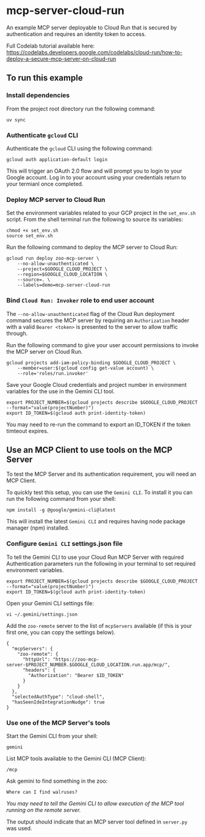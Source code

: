 # mcp-server-cloud-run

An example MCP server deployable to Cloud Run that is secured by authentication and requires an identity token to access.

Full Codelab tutorial available here:
https://codelabs.developers.google.com/codelabs/cloud-run/how-to-deploy-a-secure-mcp-server-on-cloud-run

## To run this example

### Install dependencies
From the project root directory run the following command:

```
uv sync
```

### Authenticate `gcloud` CLI
Authenticate the `gcloud` CLI using the following command:
```
gcloud auth application-default login
```

This will trigger an OAuth 2.0 flow and will prompt you to login to your Google account. Log in to your account using your credentials return to your termianl once completed.

### Deploy MCP server to Cloud Run
Set the environment variables related to your GCP project in the `set_env.sh` script. From the shell terminal run the following to source its variables:
```
chmod +x set_env.sh
source set_env.sh
```

Run the following command to deploy the MCP server to Cloud Run:
```
gcloud run deploy zoo-mcp-server \
    --no-allow-unauthenticated \
    --project=$GOOGLE_CLOUD_PROJECT \
    --region=$GOOGLE_CLOUD_LOCATION \
    --source=. \
    --labels=demo=mcp-server-cloud-run
```

### Bind `Cloud Run: Invoker` role to end user account
The `--no-allow-unauthenticated` flag of the Cloud Run deployment command secures the MCP server by requiring an `Authorization` header with a valid `Bearer <token>` is presented to the server to allow traffic through.

Run the following command to give your user account permissions to invoke the MCP server on Cloud Run.
```
gcloud projects add-iam-policy-binding $GOOGLE_CLOUD_PROJECT \
    --member=user:$(gcloud config get-value account) \
    --role='roles/run.invoker'
```

Save your Google Cloud credentials and project number in environment variables for the use in the Gemini CLI tool.
```
export PROJECT_NUMBER=$(gcloud projects describe $GOOGLE_CLOUD_PROJECT --format="value(projectNumber)")
export ID_TOKEN=$(gcloud auth print-identity-token)
```

You may need to re-run the command to export an ID_TOKEN if the token timteout expires.


## Use an MCP Client to use tools on the MCP Server
To test the MCP Server and its authentication requirement, you will need an MCP Client.

To quickly test this setup, you can use the `Gemini CLI`. To install it you can run the following command from your shell:
```
npm install -g @google/gemini-cli@latest
```

This will install the latest `Gemini CLI` and requires having node package manager (npm) installed.

### Configure `Gemini CLI` settings.json file
To tell the Gemini CLI to use your Cloud Run MCP Server with required Authentication parameters run the following in your terminal to set required environment variables.

```
export PROJECT_NUMBER=$(gcloud projects describe $GOOGLE_CLOUD_PROJECT --format="value(projectNumber)")
export ID_TOKEN=$(gcloud auth print-identity-token)
```

Open your Gemini CLI settings file:
```
vi ~/.gemini/settings.json
```

Add the `zoo-remote` server to the list of `mcpServers` available (if this is your first one, you can copy the settings below).
```
{
  "mcpServers": {
    "zoo-remote": {
      "httpUrl": "https://zoo-mcp-server-$PROJECT_NUMBER.$GOOGLE_CLOUD_LOCATION.run.app/mcp/",
      "headers": {
        "Authorization": "Bearer $ID_TOKEN"
      }
    }
  },
  "selectedAuthType": "cloud-shell",
  "hasSeenIdeIntegrationNudge": true
}
```

### Use one of the MCP Server's tools
Start the Gemini CLI from your shell:
```
gemini
```

List MCP tools available to the Gemini CLI (MCP Client):
```
/mcp
```

Ask gemini to find something in the zoo:
```
Where can I find walruses?
```
*You may need to tell the Gemini CLI to allow execution of the MCP tool running on the remote server.*

The output should indicate that an MCP server tool defined in `server.py` was used.